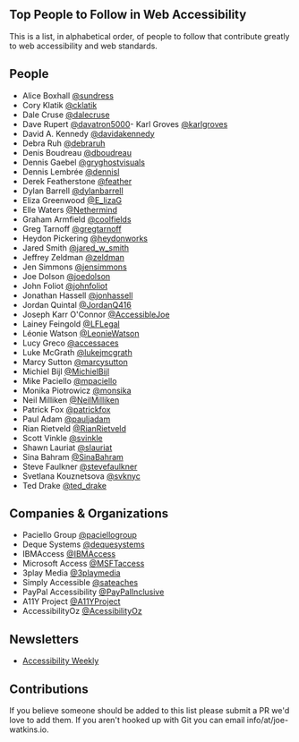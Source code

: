 ## Top People to Follow in Web Accessibility

This is a list, in alphabetical order, of people to follow that contribute greatly to web accessibility and web standards.

## People

- Alice Boxhall	[@sundress](https://twitter.com/sundress)
- Cory Klatik [@cklatik](https://twitter.com/cklatik)
- Dale Cruse [@dalecruse](https://twitter.com/dalecruse)
- Dave Rupert [@davatron5000](https://twitter.com/davatron5000)- Karl Groves [@karlgroves](https://twitter.com/karlgroves)
- David A. Kennedy [@davidakennedy](https://twitter.com/davidakennedy)
- Debra Ruh	[@debraruh](https://twitter.com/debraruh)
- Denis Boudreau	[@dboudreau](https://twitter.com/dboudreau)
- Dennis Gaebel [@gryghostvisuals](https://twitter.com/gryghostvisuals)
- Dennis Lembrée	[@dennisl](https://twitter.com/dennisl)
- Derek Featherstone [@feather](https://twitter.com/feather)
- Dylan Barrell	[@dylanbarrell](https://twitter.com/dylanbarrell)
- Eliza Greenwood [@E_lizaG](https://twitter.com/E_lizaG)
- Elle Waters [@Nethermind](https://twitter.com/Nethermind)
- Graham Armfield [@coolfields](https://twitter.com/coolfields)
- Greg Tarnoff [@gregtarnoff](https://twitter.com/gregtarnoff)
- Heydon Pickering [@heydonworks](https://twitter.com/heydonworks)
- Jared Smith [@jared_w_smith](https://twitter.com/jared_w_smith)
- Jeffrey Zeldman	[@zeldman](https://twitter.com/zeldman)
- Jen Simmons	[@jensimmons](https://twitter.com/jensimmons)
- Joe Dolson [@joedolson](https://twitter.com/joedolson)
- John Foliot [@johnfoliot](https://twitter.com/johnfoliot)
- Jonathan Hassell	[@jonhassell](https://twitter.com/jonhassell)
- Jordan Quintal [@JordanQ416](https://twitter.com/JordanQ416)
- Joseph Karr O'Connor [@AccessibleJoe](https://twitter.com/AccessibleJoe)
- Lainey Feingold [@LFLegal](https://twitter.com/LFLegal)
- Léonie Watson [@LeonieWatson](https://twitter.com/LeonieWatson)
- Lucy Greco [@accessaces](https://twitter.com/accessaces)
- Luke McGrath [@lukejmcgrath](https://twitter.com/lukejmcgrath)
- Marcy Sutton [@marcysutton](https://twitter.com/marcysutton)
- Michiel Bijl [@MichielBijl](https://twitter.com/MichielBijl)
- Mike Paciello	[@mpaciello](https://twitter.com/mpaciello)
- Monika Piotrowicz [@monsika](https://twitter.com/monsika)
- Neil Milliken	[@NeilMilliken](https://twitter.com/NeilMilliken)
- Patrick Fox	[@patrickfox](https://twitter.com/patrickfox)
- Paul Adam [@pauljadam](https://twitter.com/pauljadam)
- Rian Rietveld [@RianRietveld](https://twitter.com/RianRietveld)
- Scott Vinkle [@svinkle](https://twitter.com/svinkle)
- Shawn Lauriat [@slauriat](https://twitter.com/slauriat)
- Sina Bahram	[@SinaBahram](https://twitter.com/SinaBahram)
- Steve Faulkner	[@stevefaulkner](https://twitter.com/stevefaulkner)
- Svetlana Kouznetsova [@svknyc](https://twitter.com/svknyc)
- Ted Drake	[@ted_drake](https://twitter.com/ted_drake)

## Companies & Organizations

- Paciello Group [@paciellogroup](https://twitter.com/paciellogroup)
- Deque Systems [@dequesystems](http://www.deque.com/)
- IBMAccess [@IBMAccess](https://twitter.com/IBMAccess)
- Microsoft Access	[@MSFTaccess](https://twitter.com/MSFTaccess)
- 3play Media	[@3playmedia](https://twitter.com/3playmedia)
- Simply Accessible	[@sateaches](https://twitter.com/sateaches)
- PayPal Accessibility [@PayPalInclusive](https://twitter.com/PayPalInclusive)
- A11Y Project [@A11YProject](https://twitter.com/A11YProject)
- AccessibilityOz [@AcessibilityOz](https://twitter.com/accessibilityoz)

## Newsletters
- [Accessibility Weekly](http://a11yweekly.com/)

## Contributions
If you believe someone should be added to this list please submit a PR we'd love to add them. If you aren't hooked up with Git you can email info/at/joe-watkins.io.
